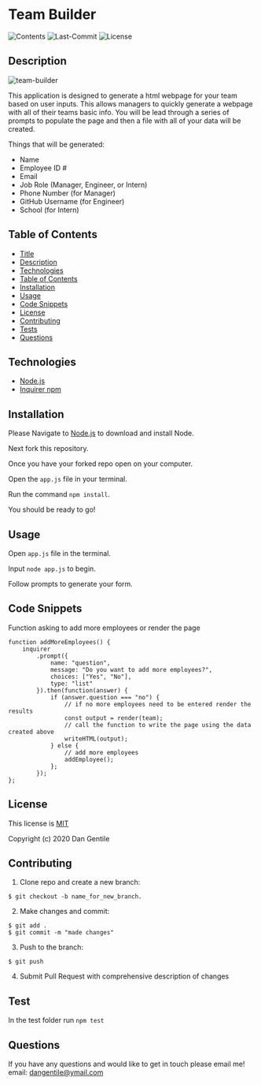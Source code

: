 # Team Builder

![Contents](https://img.shields.io/github/languages/top/dan-gentile/team-builder)
![Last-Commit](https://img.shields.io/github/last-commit/dan-gentile/team-builder)
![License](https://img.shields.io/github/license/dan-gentile/team-builder)

## Description 

![team-builder]()


This application is designed to generate a html webpage for your team based on user inputs. This allows managers to quickly generate a webpage with all of their teams basic info. You will be lead through a series of prompts to populate the page and then a file with all of your data will be created. 

Things that will be generated: 
- Name
- Employee ID #
- Email 
- Job Role (Manager, Engineer, or Intern)
- Phone Number (for Manager)
- GitHub Username (for Engineer)
- School (for Intern)

## Table of Contents

- [Title](#title)
- [Description](#description)
- [Technologies](#technologies)
- [Table of Contents](#table-of-contents)
- [Installation](#installation)
- [Usage](#usage)
- [Code Snippets](#code-snippets)
- [License](#license)
- [Contributing](#contributing)
- [Tests](#tests)
- [Questions](#questions)

## Technologies 

- [Node.js](https://nodejs.org/en/)
- [Inquirer npm](https://www.npmjs.com/package/inquirer)

## Installation 

Please Navigate to [Node.js](https://nodejs.org/en/) to download and install Node.

Next fork this repository. 

Once you have your forked repo open on your computer. 

Open the `app.js` file in your terminal.

Run the command `npm install`.

You should be ready to go! 

## Usage


Open `app.js` file in the terminal. 

Input `node app.js` to begin. 

Follow prompts to generate your form. 

## Code Snippets

Function asking to add more employees or render the page
~~~
function addMoreEmployees() {
    inquirer
        .prompt({
            name: "question",
            message: "Do you want to add more employees?",
            choices: ["Yes", "No"],
            type: "list"
        }).then(function(answer) {
            if (answer.question === "no") {
                // if no more employees need to be entered render the results
                const output = render(team);
                // call the function to write the page using the data created above
                writeHTML(output);
            } else {
                // add more employees
                addEmployee();
            };
        });
};
~~~


## License 

This license is [MIT](https://github.com/dan-gentile/team-builder/blob/master/LICENSE)

Copyright (c) 2020 Dan Gentile 

## Contributing 


1. Clone repo and create a new branch: 
~~~
$ git checkout -b name_for_new_branch.
~~~
2. Make changes and commit: 
~~~
$ git add . 
$ git commit -m "made changes"
~~~
3. Push to the branch:
~~~
$ git push
~~~
4. Submit Pull Request with comprehensive description of changes

## Test

In the test folder run `npm test`

## Questions 

If you have any questions and would like to get in touch please email me! 
email: dangentile@ymail.com
